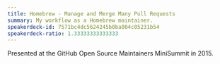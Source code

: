 ```yaml
---
title: Homebrew - Manage and Merge Many Pull Requests
summary: My workflow as a Homebrew maintainer.
speakerdeck-id: 7571bc4dc5624245b0ba004c05231b54
speakerdeck-ratio: 1.33333333333333
---
```

Presented at the GitHub Open Source Maintainers MiniSummit in 2015.
